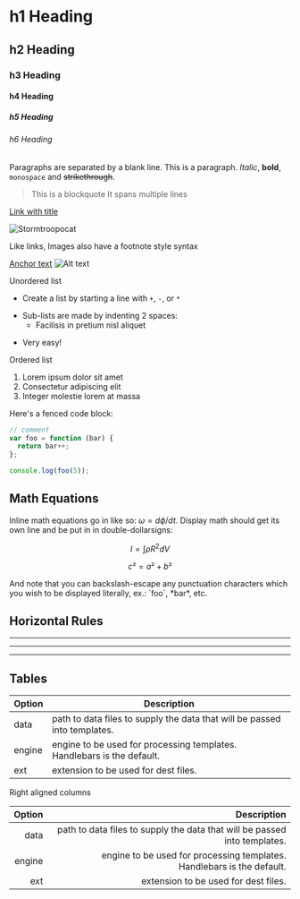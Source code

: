 # h1 Heading
## h2 Heading
### h3 Heading
#### h4 Heading
##### h5 Heading
###### h6 Heading

Paragraphs are separated by a blank line. This is a paragraph. _Italic_, **bold**, `monospace` and ~~strikethrough~~. 

> This is a blockquote
> It spans multiple lines

[Link with title](http://nodeca.github.io/pica/demo/ "title text!")

![Stormtroopocat](https://octodex.github.com/images/stormtroopocat.jpg "The Stormtroopocat")

Like links, Images also have a footnote style syntax

[Anchor text][id]
![Alt text][id]

[id]: https://octodex.github.com/images/dojocat.jpg  "The Dojocat"

Unordered list

- Create a list by starting a line with `+`, `-`, or `*`
+ Sub-lists are made by indenting 2 spaces:
    - Facilisis in pretium nisl aliquet
* Very easy!

Ordered list

1. Lorem ipsum dolor sit amet
2. Consectetur adipiscing elit
3. Integer molestie lorem at massa


Here's a fenced code block:

```js
// comment
var foo = function (bar) {
  return bar++;
};

console.log(foo(5));
```


## Math Equations

Inline math equations go in like so: $\omega = d\phi / dt$. Display
math should get its own line and be put in in double-dollarsigns:

$$I = \int \rho R^{2} dV$$

$$
c² = a² + b² 
$$

And note that you can backslash-escape any punctuation characters
which you wish to be displayed literally, ex.: \`foo\`, \*bar\*, etc.


## Horizontal Rules
___

---

***


## Tables

| Option | Description                                                               |
| ------ | ------------------------------------------------------------------------- |
| data   | path to data files to supply the data that will be passed into templates. |
| engine | engine to be used for processing templates. Handlebars is the default.    |
| ext    | extension to be used for dest files.                                      |


Right aligned columns

| Option |                                                               Description |
| -----: | ------------------------------------------------------------------------: |
|   data | path to data files to supply the data that will be passed into templates. |
| engine |    engine to be used for processing templates. Handlebars is the default. |
|    ext |                                      extension to be used for dest files. |



